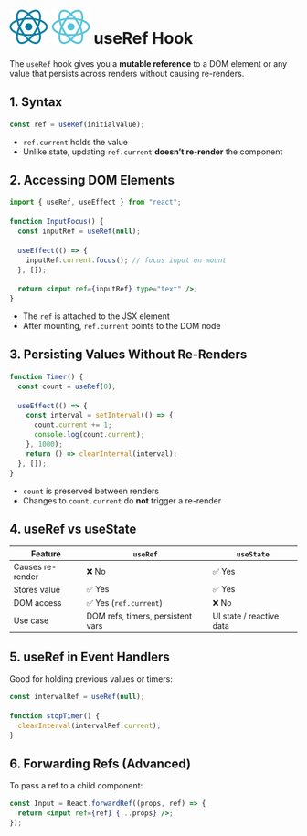 # ![ ](../assets/react_light.svg#only-light) ![ ](../assets/react_dark.svg#only-dark) useRef Hook

The `useRef` hook gives you a **mutable reference** to a DOM element or any value that persists across renders without causing re-renders.

## 1. Syntax

```jsx
const ref = useRef(initialValue);
```

* `ref.current` holds the value
* Unlike state, updating `ref.current` **doesn’t re-render** the component

## 2. Accessing DOM Elements

```jsx
import { useRef, useEffect } from "react";

function InputFocus() {
  const inputRef = useRef(null);

  useEffect(() => {
    inputRef.current.focus(); // focus input on mount
  }, []);

  return <input ref={inputRef} type="text" />;
}
```

* The `ref` is attached to the JSX element
* After mounting, `ref.current` points to the DOM node

## 3. Persisting Values Without Re-Renders

```jsx
function Timer() {
  const count = useRef(0);

  useEffect(() => {
    const interval = setInterval(() => {
      count.current += 1;
      console.log(count.current);
    }, 1000);
    return () => clearInterval(interval);
  }, []);
}
```

* `count` is preserved between renders
* Changes to `count.current` do **not** trigger a re-render

## 4. useRef vs useState

| Feature          | `useRef`                          | `useState`               |
| ---------------- | --------------------------------- | ------------------------ |
| Causes re-render | ❌ No                              | ✅ Yes                    |
| Stores value     | ✅ Yes                             | ✅ Yes                    |
| DOM access       | ✅ Yes (`ref.current`)             | ❌ No                     |
| Use case         | DOM refs, timers, persistent vars | UI state / reactive data |

## 5. useRef in Event Handlers

Good for holding previous values or timers:

```jsx
const intervalRef = useRef(null);

function stopTimer() {
  clearInterval(intervalRef.current);
}
```

## 6. Forwarding Refs (Advanced)

To pass a ref to a child component:

```jsx
const Input = React.forwardRef((props, ref) => {
  return <input ref={ref} {...props} />;
});
```
